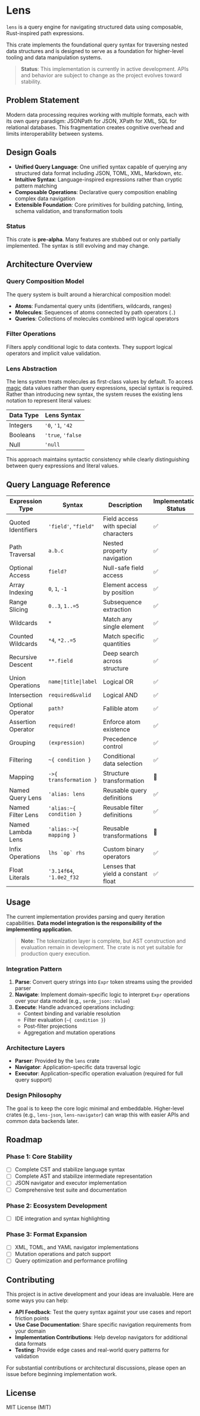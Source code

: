 # Lens

`lens` is a query engine for navigating structured data using composable, Rust-inspired path expressions.

This crate implements the foundational query syntax for traversing nested data structures and is designed to serve as a foundation for higher-level tooling and data manipulation systems.

> **Status**: This implementation is currently in active development. APIs and behavior are subject to change as the project evolves toward stability.

## Problem Statement

Modern data processing requires working with multiple formats, each with its own query paradigm: JSONPath for JSON, XPath for XML, SQL for relational databases. This fragmentation creates cognitive overhead and limits interoperability between systems.

## Design Goals

- **Unified Query Language**: One unified syntax capable of querying any structured data format including JSON, TOML, XML, Markdown, etc.
- **Intuitive Syntax**: Language-inspired expressions rather than cryptic pattern matching
- **Composable Operations**: Declarative query composition enabling complex data navigation
- **Extensible Foundation**: Core primitives for building patching, linting, schema validation, and transformation tools

### Status

This crate is **pre-alpha**. Many features are stubbed out or only partially implemented. The syntax is still evolving and may change.

## Architecture Overview

### Query Composition Model

The query system is built around a hierarchical composition model:

- **Atoms**: Fundamental query units (identifiers, wildcards, ranges)
- **Molecules**: Sequences of atoms connected by path operators (`.`)
- **Queries**: Collections of molecules combined with logical operators

### Filter Operations

Filters apply conditional logic to data contexts. They support logical operators and implicit value validation.

### Lens Abstraction

The lens system treats molecules as first-class values by default. To access [magic](<https://en.wikipedia.org/wiki/Magic_number_(programming)>) data values rather than query expressions, special syntax is required. Rather than introducing new syntax, the system reuses the existing lens notation to represent literal values:

| Data Type | Lens Syntax       |
| --------- | ----------------- |
| Integers  | `'0`, `'1`, `'42` |
| Booleans  | `'true`, `'false` |
| Null      | `'null`           |

This approach maintains syntactic consistency while clearly distinguishing between query expressions and literal values.

## Query Language Reference

| Expression Type    | Syntax                   | Description                          | Implementation Status |
| ------------------ | ------------------------ | ------------------------------------ | --------------------- |
| Quoted Identifiers | `'field'`, `"field"`     | Field access with special characters | ✅                    |
| Path Traversal     | `a.b.c`                  | Nested property navigation           | ✅                    |
| Optional Access    | `field?`                 | Null-safe field access               | ✅                    |
| Array Indexing     | `0`, `1`, `-1`           | Element access by position           | ✅                    |
| Range Slicing      | `0..3`, `1..=5`          | Subsequence extraction               | ✅                    |
| Wildcards          | `*`                      | Match any single element             | ✅                    |
| Counted Wildcards  | `*4`, `*2..=5`           | Match specific quantities            | ✅                    |
| Recursive Descent  | `**.field`               | Deep search across structure         | ✅                    |
| Union Operations   | `name\|title\|label`     | Logical OR                           | ✅                    |
| Intersection       | `required&valid`         | Logical AND                          | ✅                    |
| Optional Operator  | `path?`                  | Fallible atom                        | ✅                    |
| Assertion Operator | `required!`              | Enforce atom existence               | ✅                    |
| Grouping           | `(expression)`           | Precedence control                   | ✅                    |
| Filtering          | `~{ condition }`         | Conditional data selection           | ✅                    |
| Mapping            | `->{ transformation }`   | Structure transformation             | 🚧                    |
| Named Query Lens   | `'alias: lens`           | Reusable query definitions           | ✅                    |
| Named Filter Lens  | `'alias:~{ condition }`  | Reusable filter definitions          | ✅                    |
| Named Lambda Lens  | `'alias:->{ mapping }`   | Reusable transformations             | 🚧                    |
| Infix Operations   | `` lhs `op` rhs ``       | Custom binary operators              | ✅                    |
| Float Literals     | `'3.14f64`, `'1.0e2_f32` | Lenses that yield a constant float   | ✅                    |

## Usage

The current implementation provides parsing and query iteration capabilities. **Data model integration is the responsibility of the implementing application.**

> **Note**: The tokenization layer is complete, but AST construction and evaluation remain in development. The crate is not yet suitable for production query execution.

### Integration Pattern

1. **Parse**: Convert query strings into `Expr` token streams using the provided parser
2. **Navigate**: Implement domain-specific logic to interpret `Expr` operations over your data model (e.g., `serde_json::Value`)
3. **Execute**: Handle advanced operations including:
   - Context binding and variable resolution
   - Filter evaluation (`~{ condition }`)
   - Post-filter projections
   - Aggregation and mutation operations

### Architecture Layers

- **Parser**: Provided by the `lens` crate
- **Navigator**: Application-specific data traversal logic
- **Executor**: Application-specific operation evaluation (required for full query support)

### Design Philosophy

The goal is to keep the core logic minimal and embeddable. Higher-level crates (e.g., `lens-json`, `lens-navigator`) can wrap this with easier APIs and common data backends later.

## Roadmap

### Phase 1: Core Stability

- [ ] Complete CST and stabilize language syntax
- [ ] Complete AST and stabilize intermediate representation
- [ ] JSON navigator and executor implementation
- [ ] Comprehensive test suite and documentation

### Phase 2: Ecosystem Development

- [ ] IDE integration and syntax highlighting

### Phase 3: Format Expansion

- [ ] XML, TOML, and YAML navigator implementations
- [ ] Mutation operations and patch support
- [ ] Query optimization and performance profiling

## Contributing

This project is in active development and your ideas are invaluable. Here are some ways you can help:

- **API Feedback**: Test the query syntax against your use cases and report friction points
- **Use Case Documentation**: Share specific navigation requirements from your domain
- **Implementation Contributions**: Help develop navigators for additional data formats
- **Testing**: Provide edge cases and real-world query patterns for validation

For substantial contributions or architectural discussions, please open an issue before beginning implementation work.

## License

MIT License (MIT)
